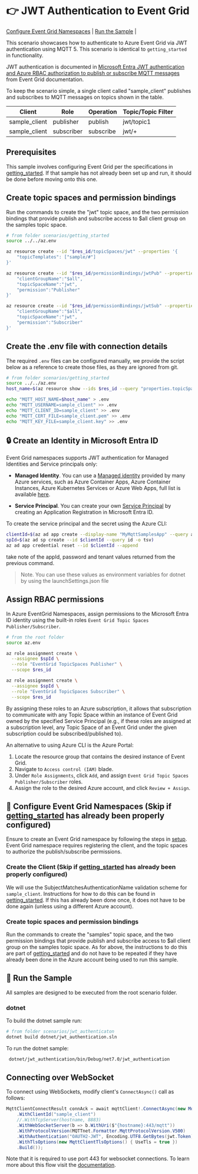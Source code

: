 # :point_right: JWT Authentication to Event Grid

 [Configure Event Grid Namespaces](#triangular_ruler-configure-event-grid-namespaces) |  [Run the Sample](#game_die-run-the-sample) |

This scenario showcases how to authenticate to Azure Event Grid via JWT authentication using MQTT 5. This scenario is identical to `getting_started` in functionality. 

JWT authentication is documented in [Microsoft Entra JWT authentication and Azure RBAC authorization to publish or subscribe MQTT messages](https://learn.microsoft.com/en-us/azure/event-grid/mqtt-client-microsoft-entra-token-and-rbac) from Event Grid documentation.

To keep the scenario simple, a single client called "sample_client" publishes and subscribes to MQTT messages on topics shown in the table.  

|Client|Role|Operation|Topic/Topic Filter|
|------|----|---------|------------------|
|sample_client|publisher|publish|jwt/topic1|
|sample_client|subscriber|subscribe|jwt/+|

## Prerequisites
This sample involves configuring Event Grid per the specifications in [getting_started](../getting_started). If that sample has not already been set up and run, it should be done before moving onto this one.

## Create topic spaces and permission bindings
Run the commands to create the "jwt" topic space, and the two permission bindings that provide publish and subscribe access to $all client group on the samples topic space.

```bash
# from folder scenarios/getting_started
source ../../az.env

az resource create --id "$res_id/topicSpaces/jwt" --properties '{
    "topicTemplates": ["sample/#"]
}'

az resource create --id "$res_id/permissionBindings/jwtPub" --properties '{
    "clientGroupName":"$all",
    "topicSpaceName":"jwt",
    "permission":"Publisher"
}'

az resource create --id "$res_id/permissionBindings/jwtSub" --properties '{
    "clientGroupName":"$all",
    "topicSpaceName":"jwt",
    "permission":"Subscriber"
}'
```

## Create the .env file with connection details

The required `.env` files can be configured manually, we provide the script below as a reference to create those files, as they are ignored from git.

```bash
# from folder scenarios/getting_started
source ../../az.env
host_name=$(az resource show --ids $res_id --query "properties.topicSpacesConfiguration.hostname" -o tsv)

echo "MQTT_HOST_NAME=$host_name" > .env
echo "MQTT_USERNAME=sample_client" >> .env
echo "MQTT_CLIENT_ID=sample_client" >> .env
echo "MQTT_CERT_FILE=sample_client.pem" >> .env
echo "MQTT_KEY_FILE=sample_client.key" >> .env
```

## 🔒 Create an Identity in Microsoft Entra ID

Event Grid namespaces supports JWT authentication for Managed Identities and Service principals only:

- **Managed Identity**. You can use a [Managed identity](https://learn.microsoft.com/en-us/entra/identity/managed-identities-azure-resources/overview) provided by many Azure services, such as Azure Container Apps, Azure Container Instances, Azure Kubernetes Services or Azure Web Apps, full list is available [here](https://learn.microsoft.com/en-us/entra/identity/managed-identities-azure-resources/managed-identities-status).

- **Service Principal**. You can create your own [Service Principal](https://learn.microsoft.com/en-us/entra/identity-platform/app-objects-and-service-principals?tabs=browser) by creating an Application Registration in Microsoft Entra ID. 

To create the service principal and the secret using the Azure CLI:

```bash
clientId=$(az ad app create --display-name "MyMqttSamplesApp" --query appId -o tsv)
spId=$(az ad sp create --id $clientId --query id -o tsv)
az ad app credential reset --id $clientId --append
```

take note of the appId, password and tenant values returned from the previous command.

> Note. You can use these values as environment variables for dotnet by using the launchSettings.json file 

## Assign RBAC permissions

In Azure EventGrid Namespaces, assign permissions to the Microsoft Entra ID identity using the  built-in roles `Event Grid Topic Spaces Publisher/Subscriber`.

```bash
# from the root folder
source az.env

az role assignment create \
  --assignee $spId \
  --role "EventGrid TopicSpaces Publisher" \
  --scope $res_id

az role assignment create \
  --assignee $spId \
  --role "EventGrid TopicSpaces Subscriber" \
  --scope $res_id
```

By assigning these roles to an Azure subscription, it allows that subscription to communicate with any Topic Space within an instance of Event Grid owned by the specified Service Principal (e.g., if these roles are assigned at a subscription level, any Topic Space of an Event Grid under the given subscription could be subscribed/published to).

An alternative to using Azure CLI is the Azure Portal:
1. Locate the resource group that contains the desired instance of Event Grid.
2. Navigate to `Access control (IAM)` blade.
3. Under `Role Assignments`, click `Add`, and assign `Event Grid Topic Spaces Publisher/Subscriber` roles.
4. Assign the role to the desired Azure account, and click `Review + Assign`.

## 📐 Configure Event Grid Namespaces (Skip if [getting_started](../getting_started) has already been properly configured)

Ensure to create an Event Grid namespace by following the steps in [setup](../setup).  Event Grid namespace requires registering the client, and the topic spaces to authorize the publish/subscribe permissions.

### Create the Client (Skip if [getting_started](../getting_started) has already been properly configured)

We will use the SubjectMatchesAuthenticationName validation scheme for `sample_client`. Instructions for how to do this can be found in [getting_started](../getting_started). If this has already been done once, it does not have to be done again (unless using a different Azure account).

### Create topic spaces and permission bindings

Run the commands to create the "samples" topic space, and the two permission bindings that provide publish and subscribe access to $all client group on the samples topic space. As for above, the instructions to do this are part of [getting_started](../getting_started) and do not have to be repeated if they have already been done in the Azure account being used to run this sample.

## :game_die: Run the Sample

All samples are designed to be executed from the root scenario folder.

### dotnet

To build the dotnet sample run:

```bash
# from folder scenarios/jwt_authenticaton
dotnet build dotnet/jwt_authentication.sln 
```

To run the dotnet sample:

```bash
 dotnet/jwt_authentication/bin/Debug/net7.0/jwt_authentication
```

## Connecting over WebSocket
To connect using WebSockets, modify client's `ConnectAsync()` call as follows:
```csharp
MqttClientConnectResult connAck = await mqttClient!.ConnectAsync(new MqttClientOptionsBuilder()
    .WithClientId("sample_client")
    //.WithTcpServer(hostname, 8883)
    .WithWebSocketServer(b => b.WithUri($"{hostname}:443/mqtt"))
    .WithProtocolVersion(MQTTnet.Formatter.MqttProtocolVersion.V500)
    .WithAuthentication("OAUTH2-JWT", Encoding.UTF8.GetBytes(jwt.Token))
    .WithTlsOptions(new MqttClientTlsOptions() { UseTls = true })
    .Build());
```

Note that it is required to use port 443 for websocket connections. To learn more about this flow visit the [documentation](https://learn.microsoft.com/azure/event-grid/mqtt-support#connection-flow).
